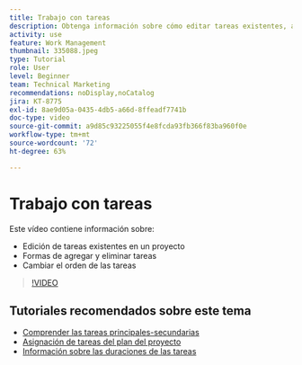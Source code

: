 ```yaml
---
title: Trabajo con tareas
description: Obtenga información sobre cómo editar tareas existentes, agregar y eliminar tareas, y cambiar el orden de las tareas en un proyecto en Workfront.
activity: use
feature: Work Management
thumbnail: 335088.jpeg
type: Tutorial
role: User
level: Beginner
team: Technical Marketing
recommendations: noDisplay,noCatalog
jira: KT-8775
exl-id: 8ae9d05a-0435-4db5-a66d-8ffeadf7741b
doc-type: video
source-git-commit: a9d85c93225055f4e8fcda93fb366f83ba960f0e
workflow-type: tm+mt
source-wordcount: '72'
ht-degree: 63%

---
```


# Trabajo con tareas

Este vídeo contiene información sobre:

* Edición de tareas existentes en un proyecto
* Formas de agregar y eliminar tareas
* Cambiar el orden de las tareas

>[!VIDEO](https://video.tv.adobe.com/v/335088/?quality=12&learn=on)

## Tutoriales recomendados sobre este tema

* [Comprender las tareas principales-secundarias](https://experienceleague.adobe.com/en/docs/workfront-learn/tutorials-workfront/manage-work/tasks/understand-parent-child-tasks)
* [Asignación de tareas del plan del proyecto](https://experienceleague.adobe.com/en/docs/workfront-learn/tutorials-workfront/manage-work/tasks/assign-tasks-from-the-project-plan)
* [Información sobre las duraciones de las tareas](https://experienceleague.adobe.com/en/docs/workfront-learn/tutorials-workfront/manage-work/tasks/understand-task-durations)
